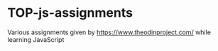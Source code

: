 # TOP-js-assignments

Various assignments given by https://www.theodinproject.com/ while learning JavaScript
